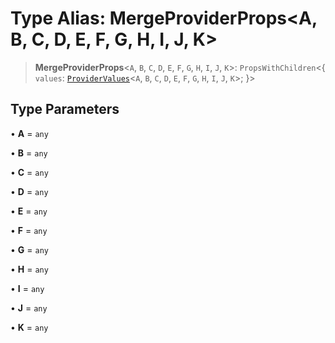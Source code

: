 # Type Alias: MergeProviderProps\<A, B, C, D, E, F, G, H, I, J, K\>

> **MergeProviderProps**\<`A`, `B`, `C`, `D`, `E`, `F`, `G`, `H`, `I`, `J`, `K`\>: `PropsWithChildren`\<\{ `values`: [`ProviderValues`](ProviderValues.md)\<`A`, `B`, `C`, `D`, `E`, `F`, `G`, `H`, `I`, `J`, `K`\>; \}\>

## Type Parameters

• **A** = `any`

• **B** = `any`

• **C** = `any`

• **D** = `any`

• **E** = `any`

• **F** = `any`

• **G** = `any`

• **H** = `any`

• **I** = `any`

• **J** = `any`

• **K** = `any`
